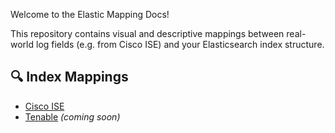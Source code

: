 Welcome to the Elastic Mapping Docs!

This repository contains visual and descriptive mappings between real-world log fields (e.g. from Cisco ISE) and your Elasticsearch index structure.

## 🔍 Index Mappings

- [Cisco ISE](mappings/cisco-ise.md)
- [Tenable](mappings/tenable.md) _(coming soon)_